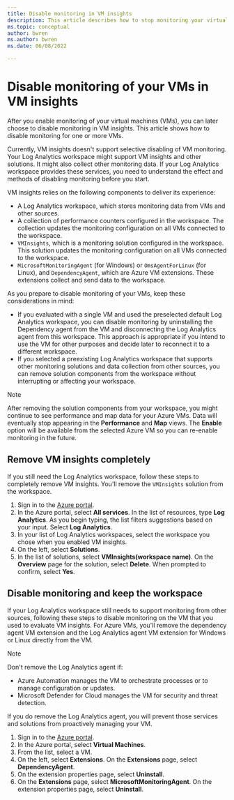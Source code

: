 ```yaml
---
title: Disable monitoring in VM insights
description: This article describes how to stop monitoring your virtual machines in VM insights.
ms.topic: conceptual
author: bwren
ms.author: bwren
ms.date: 06/08/2022

---
```


# Disable monitoring of your VMs in VM insights

After you enable monitoring of your virtual machines (VMs), you can later choose to disable monitoring in VM insights. This article shows how to disable monitoring for one or more VMs.  

Currently, VM insights doesn't support selective disabling of VM monitoring. Your Log Analytics workspace might support VM insights and other solutions. It might also collect other monitoring data. If your Log Analytics workspace provides these services, you need to understand the effect and methods of disabling monitoring before you start.

VM insights relies on the following components to deliver its experience:

* A Log Analytics workspace, which stores monitoring data from VMs and other sources.
* A collection of performance counters configured in the workspace. The collection updates the monitoring configuration on all VMs connected to the workspace.
* `VMInsights`, which is a monitoring solution configured in the workspace. This solution updates the monitoring configuration on all VMs connected to the workspace.
* `MicrosoftMonitoringAgent` (for Windows) or `OmsAgentForLinux` (for Linux), and `DependencyAgent`, which are Azure VM extensions. These extensions collect and send data to the workspace.

As you prepare to disable monitoring of your VMs, keep these considerations in mind:

* If you evaluated with a single VM and used the preselected default Log Analytics workspace, you can disable monitoring by uninstalling the Dependency agent from the VM and disconnecting the Log Analytics agent from this workspace. This approach is appropriate if you intend to use the VM for other purposes and decide later to reconnect it to a different workspace.
* If you selected a preexisting Log Analytics workspace that supports other monitoring solutions and data collection from other sources, you can remove solution components from the workspace without interrupting or affecting your workspace.  

>[!NOTE]
> After removing the solution components from your workspace, you might continue to see performance and map data for your Azure VMs. Data will eventually stop appearing in the **Performance** and **Map** views. The **Enable** option will be available from the selected Azure VM so you can re-enable monitoring in the future.  

## Remove VM insights completely

If you still need the Log Analytics workspace, follow these steps to completely remove VM insights. You'll remove the `VMInsights` solution from the workspace.  

1. Sign in to the [Azure portal](https://portal.azure.com).
2. In the Azure portal, select **All services**. In the list of resources, type **Log Analytics**. As you begin typing, the list filters suggestions based on your input. Select **Log Analytics**.
3. In your list of Log Analytics workspaces, select the workspace you chose when you enabled VM insights.
4. On the left, select **Solutions**.  
5. In the list of solutions, select **VMInsights(workspace name)**. On the **Overview** page for the solution, select **Delete**. When prompted to confirm, select **Yes**.

## Disable monitoring and keep the workspace  

If your Log Analytics workspace still needs to support monitoring from other sources, following these steps to disable monitoring on the VM that you used to evaluate VM insights. For Azure VMs, you'll remove the dependency agent VM extension and the Log Analytics agent VM extension for Windows or Linux directly from the VM. 

>[!NOTE]
>Don't remove the Log Analytics agent if: 
>
> * Azure Automation manages the VM to orchestrate processes or to manage configuration or updates. 
> * Microsoft Defender for Cloud manages the VM for security and threat detection. 
>
> If you do remove the Log Analytics agent, you will prevent those services and solutions from proactively managing your VM. 

1. Sign in to the [Azure portal](https://portal.azure.com). 
2. In the Azure portal, select **Virtual Machines**. 
3. From the list, select a VM. 
4. On the left, select **Extensions**. On the **Extensions** page, select **DependencyAgent**.
5. On the extension properties page, select **Uninstall**.
6. On the **Extensions** page, select **MicrosoftMonitoringAgent**. On the extension properties page, select **Uninstall**.  
